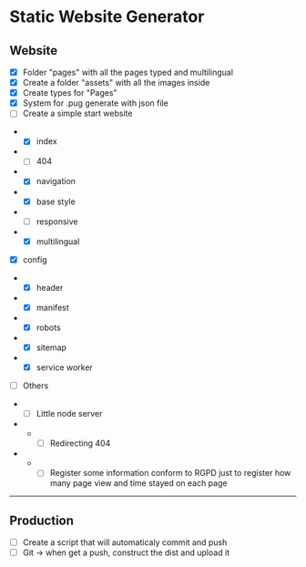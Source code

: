 # Static Website Generator

## Website

-   [x] Folder "pages" with all the pages typed and multilingual
-   [x] Create a folder "assets" with all the images inside
-   [x] Create types for "Pages"
-   [x] System for .pug generate with json file
-   [ ] Create a simple start website
-   -   [x] index
-   -   [ ] 404
-   -   [x] navigation
-   -   [x] base style
-   -   [ ] responsive
-   -   [x] multilingual
-   [x] config
-   -   [x] header
-   -   [x] manifest
-   -   [x] robots
-   -   [x] sitemap
-   -   [x] service worker
-   [ ] Others
-   -   [ ] Little node server
-   -   -   [ ] Redirecting 404
-   -   -   [ ] Register some information conform to RGPD just to register how many page view and time stayed on each page

---

## Production

-   [ ] Create a script that will automaticaly commit and push
-   [ ] Git -> when get a push, construct the dist and upload it

